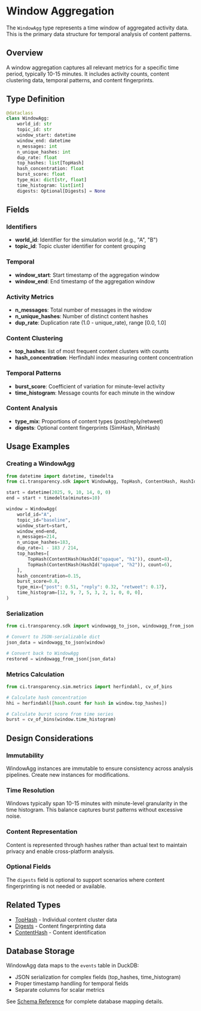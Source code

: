# Window Aggregation

The `WindowAgg` type represents a time window of aggregated activity data. This is the primary data structure for temporal analysis of content patterns.

## Overview

A window aggregation captures all relevant metrics for a specific time period, typically 10-15 minutes. It includes activity counts, content clustering data, temporal patterns, and content fingerprints.

## Type Definition

```python
@dataclass
class WindowAgg:
    world_id: str
    topic_id: str
    window_start: datetime
    window_end: datetime
    n_messages: int
    n_unique_hashes: int
    dup_rate: float
    top_hashes: list[TopHash]
    hash_concentration: float
    burst_score: float
    type_mix: dict[str, float]
    time_histogram: list[int]
    digests: Optional[Digests] = None
```

## Fields

### Identifiers
- **world_id**: Identifier for the simulation world (e.g., "A", "B")
- **topic_id**: Topic cluster identifier for content grouping

### Temporal
- **window_start**: Start timestamp of the aggregation window
- **window_end**: End timestamp of the aggregation window

### Activity Metrics
- **n_messages**: Total number of messages in the window
- **n_unique_hashes**: Number of distinct content hashes
- **dup_rate**: Duplication rate (1.0 - unique_rate), range [0.0, 1.0]

### Content Clustering
- **top_hashes**: list of most frequent content clusters with counts
- **hash_concentration**: Herfindahl index measuring content concentration

### Temporal Patterns
- **burst_score**: Coefficient of variation for minute-level activity
- **time_histogram**: Message counts for each minute in the window

### Content Analysis
- **type_mix**: Proportions of content types (post/reply/retweet)
- **digests**: Optional content fingerprints (SimHash, MinHash)

## Usage Examples

### Creating a WindowAgg

```python
from datetime import datetime, timedelta
from ci.transparency.sdk import WindowAgg, TopHash, ContentHash, HashId

start = datetime(2025, 9, 10, 14, 0, 0)
end = start + timedelta(minutes=10)

window = WindowAgg(
    world_id="A",
    topic_id="baseline",
    window_start=start,
    window_end=end,
    n_messages=214,
    n_unique_hashes=183,
    dup_rate=1 - 183 / 214,
    top_hashes=[
        TopHash(ContentHash(HashId("opaque", "h1")), count=8),
        TopHash(ContentHash(HashId("opaque", "h2")), count=6),
    ],
    hash_concentration=0.15,
    burst_score=0.8,
    type_mix={"post": 0.51, "reply": 0.32, "retweet": 0.17},
    time_histogram=[12, 9, 7, 5, 3, 2, 1, 0, 0, 0],
)
```

### Serialization

```python
from ci.transparency.sdk import windowagg_to_json, windowagg_from_json

# Convert to JSON-serializable dict
json_data = windowagg_to_json(window)

# Convert back to WindowAgg
restored = windowagg_from_json(json_data)
```

### Metrics Calculation

```python
from ci.transparency.sim.metrics import herfindahl, cv_of_bins

# Calculate hash concentration
hhi = herfindahl([hash.count for hash in window.top_hashes])

# Calculate burst score from time series
burst = cv_of_bins(window.time_histogram)
```

## Design Considerations

### Immutability
WindowAgg instances are immutable to ensure consistency across analysis pipelines. Create new instances for modifications.

### Time Resolution
Windows typically span 10-15 minutes with minute-level granularity in the time histogram. This balance captures burst patterns without excessive noise.

### Content Representation
Content is represented through hashes rather than actual text to maintain privacy and enable cross-platform analysis.

### Optional Fields
The `digests` field is optional to support scenarios where content fingerprinting is not needed or available.

## Related Types

- [TopHash](hash_core.md#tophash) - Individual content cluster data
- [Digests](digests.md) - Content fingerprinting data
- [ContentHash](hash_core.md#contenthash) - Content identification

## Database Storage

WindowAgg data maps to the `events` table in DuckDB:
- JSON serialization for complex fields (top_hashes, time_histogram)
- Proper timestamp handling for temporal fields
- Separate columns for scalar metrics

See [Schema Reference](../schema.md) for complete database mapping details.
